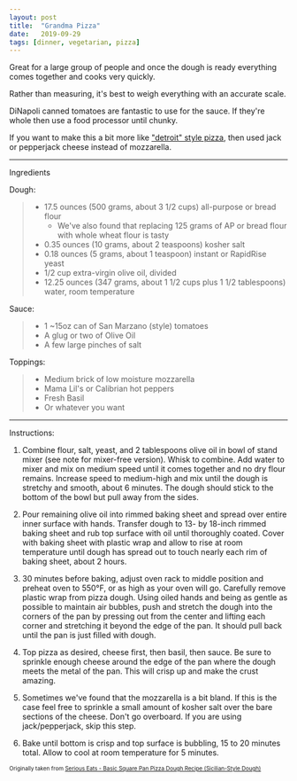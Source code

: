 ```yaml
---
layout: post
title:  "Grandma Pizza"
date:   2019-09-29
tags: [dinner, vegetarian, pizza]
---
```


Great for a large group of people and once the dough is ready everything comes together and cooks very quickly.

Rather than measuring, it's best to weigh everything with an accurate scale.

DiNapoli canned tomatoes are fantastic to use for the sauce. If they're whole then use a food processor until chunky.

If you want to make this a bit more like <a href="https://en.wikipedia.org/wiki/Detroit-style_pizza">"detroit" style pizza</a>, then used jack or pepperjack cheese instead of mozzarella.

---

Ingredients

Dough:

> * 17.5 ounces (500 grams, about 3 1/2 cups) all-purpose or bread flour
>   * We've also found that replacing 125 grams of AP or bread flour with whole wheat flour is tasty
> * 0.35 ounces (10 grams, about 2 teaspoons) kosher salt
> * 0.18 ounces (5 grams, about 1 teaspoon) instant or RapidRise yeast
> * 1/2 cup extra-virgin olive oil, divided
> * 12.25 ounces (347 grams, about 1 1/2 cups plus 1 1/2 tablespoons) water, room temperature

Sauce:

> * 1 ~15oz can of San Marzano (style) tomatoes
> * A glug or two of Olive Oil
> * A few large pinches of salt

Toppings:

> * Medium brick of low moisture mozzarella
> * Mama Lil's or Calibrian hot peppers
> * Fresh Basil
> * Or whatever you want

---

Instructions:

1. Combine flour, salt, yeast, and 2 tablespoons olive oil in bowl of stand mixer (see note for mixer-free version). Whisk to combine. Add water to mixer and mix on medium speed until it comes together and no dry flour remains. Increase speed to medium-high and mix until the dough is stretchy and smooth, about 6 minutes. The dough should stick to the bottom of the bowl but pull away from the sides.

1. Pour remaining olive oil into rimmed baking sheet and spread over entire inner surface with hands. Transfer dough to 13- by 18-inch rimmed baking sheet and rub top surface with oil until thoroughly coated. Cover with baking sheet with plastic wrap and allow to rise at room temperature until dough has spread out to touch nearly each rim of baking sheet, about 2 hours.

1. 30 minutes before baking, adjust oven rack to middle position and preheat oven to 550°F, or as high as your oven will go. Carefully remove plastic wrap from pizza dough. Using oiled hands and being as gentle as possible to maintain air bubbles, push and stretch the dough into the corners of the pan by pressing out from the center and lifting each corner and stretching it beyond the edge of the pan. It should pull back until the pan is just filled with dough.

1. Top pizza as desired, cheese first, then basil, then sauce. Be sure to sprinkle enough cheese around the edge of the pan where the dough meets the metal of the pan. This will crisp up and make the crust amazing.

1. Sometimes we've found that the mozzarella is a bit bland. If this is the case feel free to sprinkle a small amount of kosher salt over the bare sections of the cheese. Don't go overboard. If you are using jack/pepperjack, skip this step.

1. Bake until bottom is crisp and top surface is bubbling, 15 to 20 minutes total. Allow to cool at room temperature for 5 minutes.

<font size=1>Originally taken from <a href="https://www.seriouseats.com/recipes/2012/07/basic-square-pan-pizza-dough-recipe-sicilian-recipe.html">Serious Eats - Basic Square Pan Pizza Dough Recipe (Sicilian-Style Dough)</a>
